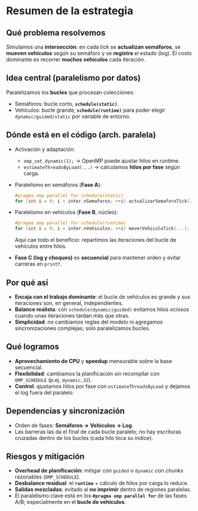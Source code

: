 
# Resumen de la estrategia

## Qué problema resolvemos

Simulamos una **intersección**: en cada tick se **actualizan semáforos**, se **mueven vehículos** según su semáforo y se **registra** el estado (log). El costo dominante es recorrer **muchos vehículos** cada iteración.

## Idea central (paralelismo por datos)

Paralelizamos los **bucles** que procesan colecciones:

- Semáforos: bucle corto, **`schedule(static)`**.
- Vehículos: bucle grande, **`schedule(runtime)`** para poder elegir `dynamic/guided/static` por variable de entorno.

## Dónde está en el código (arch. paralela)

- Activación y adaptación:

  - `omp_set_dynamic(1);` → OpenMP puede ajustar hilos en runtime.
  - `estimateThreadsByLoad(...)` → calculamos **hilos por fase** según carga.
- Paralelismo en semáforos (**Fase A**):

  ```c
  #pragma omp parallel for schedule(static)
  for (int i = 0; i < inter.nSemaforos; ++i) actualizarSemaforoTick(...);
  ```

- Paralelismo en vehículos (**Fase B**, núcleo):

  ```c
  #pragma omp parallel for schedule(runtime)
  for (int i = 0; i < inter.nVehiculos; ++i) moverVehiculoTick(...);
  ```

  Aquí cae todo el beneficio: repartimos las iteraciones del bucle de vehículos entre hilos.
- **Fase C (log y choques)** es **secuencial** para mantener orden y evitar carreras en `printf`.

## Por qué así

- **Encaja con el trabajo dominante**: el bucle de vehículos es grande y sus iteraciones son, en general, independientes.
- **Balance realista**: con `schedule(dynamic|guided)` evitamos hilos ociosos cuando unas iteraciones tardan más que otras.
- **Simplicidad**: no cambiamos reglas del modelo ni agregamos sincronizaciones complejas; solo paralelizamos bucles.

## Qué logramos

- **Aprovechamiento de CPU** y **speedup** mensurable sobre la base secuencial.
- **Flexibilidad**: cambiamos la planificación sin recompilar con `OMP_SCHEDULE` (p.ej. `dynamic,32`).
- **Control**: ajustamos hilos por fase con `estimateThreadsByLoad` y dejamos el log fuera del paralelo.

## Dependencias y sincronización

- Orden de fases: **Semáforos → Vehículos → Log**.
- Las barreras las da el final de cada bucle paralelo; no hay escrituras cruzadas dentro de los bucles (cada hilo toca su índice).

## Riesgos y mitigación

- **Overhead de planificación**: mitigar con `guided` o `dynamic` con *chunks* razonables (`OMP_SCHEDULE`).
- **Desbalance residual**: el **`runtime`** + cálculo de hilos por carga lo reduce.
- **Salidas mezcladas**: evitado al **no imprimir** dentro de regiones paralelas.
- El paralelismo clave está en los **`#pragma omp parallel for`** de las fases A/B; especialmente en el **bucle de vehículos**.
